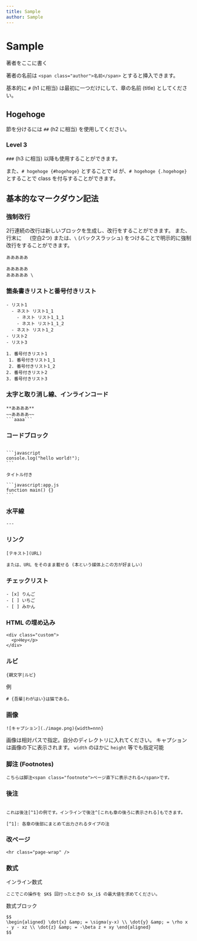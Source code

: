 ```yaml
---
title: Sample
author: Sample
---
```


# Sample

<span class="author">著者をここに書く</span>

著者の名前は `<span class="author">名前</span>` とすると挿入できます。

基本的に `#` (h1 に相当) は最初に一つだけにして、章の名前 (title) としてください。

## Hogehoge

節を分けるには `##` (h2 に相当) を使用してください。

### Level 3

`###` (h3 に相当) 以降も使用することができます。

また、`# hogehoge {#hogehoge}` とすることで id が、`# hogehoge {.hogehoge}` とすることで class を付与することができます。

## 基本的なマークダウン記法

### 強制改行

2行連続の改行は新しいブロックを生成し、改行をすることができます。
また、行末に `  ` (空白2つ) または、`\` (バックスラッシュ) をつけることで明示的に強制改行をすることができます。

```
あああああ

あああああ
あああああ \
```

### 箇条書きリストと番号付きリスト

```
- リスト1
  - ネスト リスト1_1
    - ネスト リスト1_1_1
    - ネスト リスト1_1_2
  - ネスト リスト1_2
- リスト2
- リスト3

1. 番号付きリスト1
 1. 番号付きリスト1_1
 2. 番号付きリスト1_2
2. 番号付きリスト2
3. 番号付きリスト3
```

### 太字と取り消し線、インラインコード

~~~
**ああああ**
~~ああああ~~
```aaaa```
~~~

### コードブロック

~~~

```javascript
console.log("hello world!");
```

タイトル付き

```javascript:app.js
function main() {}
```

~~~

### 水平線

```
---
```

### リンク

```
[テキスト](URL)

または、URL をそのまま載せる (本という媒体上この方が好ましい)
```

### チェックリスト

```
- [x] りんご
- [ ] いちご
- [ ] みかん
```

### HTML の埋め込み

```
<div class="custom">
  <p>Hey</p>
</div>
```

### ルビ

```
{親文字|ルビ}
```

例

```
# {吾輩|わがはい}は猫である。
```

### 画像

```
![キャプション](./image.png){width=nnn}
```

画像は相対パスで指定。自分のディレクトリに入れてください。
キャプションは画像の下に表示されます。
`width` のほかに `height` 等でも指定可能

### 脚注 (Footnotes)

```
こちらは脚注<span class="footnote">ページ直下に表示される</span>です。
```

### 後注

```

これは後注[^1]の例です。インラインで後注^[これも章の後ろに表示される]もできます。

[^1]: 各章の後部にまとめて出力されるタイプの注

```

### 改ページ

```
<hr class="page-wrap" />
```

### 数式

インライン数式
```
ここでこの操作を $K$ 回行ったときの $x_i$ の最大値を求めてください。
```

数式ブロック
```
$$
\begin{aligned} \dot{x} &amp; = \sigma(y-x) \\ \dot{y} &amp; = \rho x - y - xz \\ \dot{z} &amp; = -\beta z + xy \end{aligned}
$$
```
